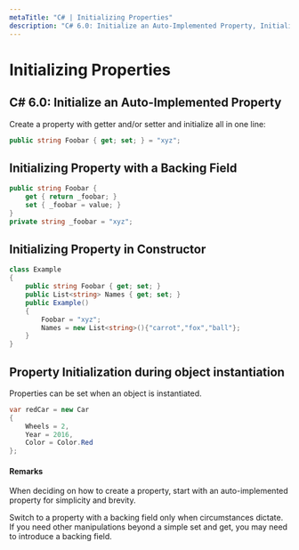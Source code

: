 ```yaml
---
metaTitle: "C# | Initializing Properties"
description: "C# 6.0: Initialize an Auto-Implemented Property, Initializing Property with a Backing Field, Initializing Property in Constructor, Property Initialization during object instantiation"
---
```


# Initializing Properties



## C# 6.0: Initialize an Auto-Implemented Property


Create a property with getter and/or setter and initialize all in one line:

```cs
public string Foobar { get; set; } = "xyz";

```



## Initializing Property with a Backing Field


```cs
public string Foobar { 
    get { return _foobar; }
    set { _foobar = value; }
}
private string _foobar = "xyz";

```



## Initializing Property in Constructor


```cs
class Example
{
    public string Foobar { get; set; }
    public List<string> Names { get; set; }
    public Example()
    {
        Foobar = "xyz";
        Names = new List<string>(){"carrot","fox","ball"};
    }
}

```



## Property Initialization during object instantiation


Properties can be set when an object is instantiated.

```cs
var redCar = new Car 
{
    Wheels = 2,
    Year = 2016,
    Color = Color.Red
};

```



#### Remarks


When deciding on how to create a property, start with an auto-implemented property for simplicity and brevity.

Switch to a property with a backing field only when circumstances dictate. If you need other manipulations beyond a simple set and get, you may need to introduce a backing field.

